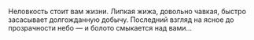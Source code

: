 Неловкость стоит вам жизни. Липкая жижа, довольно чавкая, быстро засасывает долгожданную добычу. Последний взгляд на ясное до прозрачности небо — и болото смыкается над вами...

